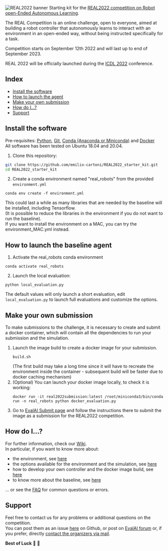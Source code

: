 ![REAL2022 banner](https://raw.githubusercontent.com/wiki/emilio-cartoni/REAL2022_starter_kit/images/banner2022.gif)
Starting kit for the [REAL2022 competition on Robot open-Ended Autonomous Learning](https://eval.ai/web/challenges/challenge-page/1858/overview).

The REAL Competition is an online challenge, open to everyone, aimed at building a robot controller that autonomously learns to interact with an environment in an open-ended way, without being instructed specifically for a task.  

Competition starts on September 12th 2022 and will last up to end of September 2023.  

REAL 2022 will be officially launched during the [ICDL 2022](https://icdl2022.qmul.ac.uk/) conference.  

## Index
* [Install the software](#install-the-software)
* [How to launch the agent](#how-to-launch-the-baseline-agent)
* [Make your own submission](#make-your-own-submission)
* [How do I...?](#how-do-i)
* [Support](#support)

## Install the software
Pre-requisites: [Python](https://www.python.org/), [Git](https://git-scm.com/), [Conda (Anaconda or Miniconda)](https://www.anaconda.com/products/individual) and [Docker](https://www.docker.com/)   
All software has been tested on Ubuntu 18.04 and 20.04.  

1. Clone this repository:  
```bash
git clone https://github.com/emilio-cartoni/REAL2022_starter_kit.git  
cd REAL2022_starter_kit
```

2. Create a conda environment named "real_robots" from the provided `environment.yml`  
```
conda env create -f environment.yml
```
This could last a while as many libraries that are needed by the baseline will be installed, including Tensorflow.  
(It is possible to reduce the libraries in the environment if you do not want to run the baseline).  
If you want to install the environment on a MAC, you can try the environment_MAC.yml instead.

## How to launch the baseline agent
1. Activate the real_robots conda environment  
```
conda activate real_robots
```
2. Launch the local evaluation:  
```
python local_evaluation.py
```

The default values will only launch a short evaluation, edit `local_evaluation.py` to launch full evaluations and customize the options.

## Make your own submission
To make submissions to the challenge, it is necessary to create and submit a docker container, which will contain all the dependencies to run your submission and the simulation.  
1. Launch  the image build to create a docker image for your submission.   
    ```
    build.sh
    ```
    (The first build may take a long time since it will have to recreate the environment inside the container - subsequent build will be faster due to docker caching mechanism)  
2. (Optional) You can launch your docker image locally, to check it is working:
    ```
    docker run -it real2022submission:latest /root/miniconda3/bin/conda run -n real_robots python docker_evaluation.py
    ```
3. Go to [EvalAI Submit page](https://eval.ai/web/challenges/challenge-page/1858/submission) and follow the instructions there to submit the image as a submission for the REAL2022 competition.  


## How do I...?
For further information, check our [Wiki](https://github.com/emilio-cartoni/REAL2022_starter_kit/wiki).  
In particular, if you want to know more about:
- the environment, see [here](https://github.com/emilio-cartoni/REAL2022_starter_kit/wiki/REAL-Environment)
- the options available for the environment and the simulation, see [here](https://github.com/emilio-cartoni/REAL2022_starter_kit/wiki/Environment-options-and-simplifications)
- how to develop your own controller and the docker image build, see [here](https://github.com/emilio-cartoni/REAL2022_starter_kit/wiki/Submissions)  
- to know more about the baseline, see [here](https://github.com/emilio-cartoni/REAL2022_starter_kit/wiki/Baseline)  

... or see the [FAQ](https://github.com/emilio-cartoni/REAL2022_starter_kit/wiki/FAQ) for common questions or errors.

## Support
Feel free to contact us for any problems or additional questions on the competition.  
You can post them as an issue [here](https://github.com/emilio-cartoni/REAL2022_starter_kit/issues) on Github, or post on [EvalAI forum](https://evalai-forum.cloudcv.org/) or, if you prefer, directly [contact the organizers via mail](mailto:emilio.cartoni@yahoo.it?subject=[REAL2022]%20Question).


**Best of Luck** :tada: :tada:
